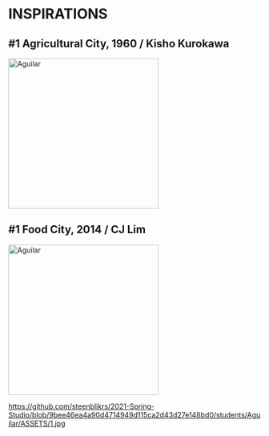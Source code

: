 
# INSPIRATIONS

## #1 Agricultural City, 1960 / Kisho Kurokawa
 <img alt="Aguilar" src="https://github.com/steenblikrs/2021-Spring-Studio/blob/9bee46ea4a90d4714949d115ca2d43d27e148bd0/students/Aguilar/ASSETS/1.jpg?raw=true" width="300">

## #1 Food City, 2014 / CJ Lim
 <img alt="Aguilar" src="https://github.com/steenblikrs/2021-Spring-Studio/blob/953d63c86ac2630f4dc066aa4cd230ca7335d70e/students/Aguilar/1.jpg?raw=true" width="300">

https://github.com/steenblikrs/2021-Spring-Studio/blob/9bee46ea4a90d4714949d115ca2d43d27e148bd0/students/Aguilar/ASSETS/1.jpg
